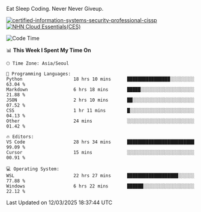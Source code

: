 Eat Sleep Coding.
Never Never Giveup.

[![certified-information-systems-security-professional-cissp](https://github.com/user-attachments/assets/d259884f-7f9a-4d80-a663-6968ead7464a)](https://www.credly.com/badges/f394a010-85a0-450b-9136-8043af01d71c/public_url)
[![NHN Cloud Essentials(CES)](https://github.com/user-attachments/assets/f405dcae-c923-424d-927f-e993bac10fa9)](https://www.nhncloud.com/kr/edu/certification/search)


<!--START_SECTION:waka-->
![Code Time](http://img.shields.io/badge/Code%20Time-3%2C961%20hrs%2043%20mins-blue)

📊 **This Week I Spent My Time On** 

```text
🕑︎ Time Zone: Asia/Seoul

💬 Programming Languages: 
Python                   18 hrs 10 mins      ████████████████░░░░░░░░░   63.04 % 
Markdown                 6 hrs 18 mins       █████░░░░░░░░░░░░░░░░░░░░   21.88 % 
JSON                     2 hrs 10 mins       ██░░░░░░░░░░░░░░░░░░░░░░░   07.52 % 
CSS                      1 hr 11 mins        █░░░░░░░░░░░░░░░░░░░░░░░░   04.13 % 
Other                    24 mins             ░░░░░░░░░░░░░░░░░░░░░░░░░   01.42 % 

🔥 Editors: 
VS Code                  28 hrs 34 mins      █████████████████████████   99.09 % 
Cursor                   15 mins             ░░░░░░░░░░░░░░░░░░░░░░░░░   00.91 % 

💻 Operating System: 
WSL                      22 hrs 27 mins      ███████████████████░░░░░░   77.88 % 
Windows                  6 hrs 22 mins       ██████░░░░░░░░░░░░░░░░░░░   22.12 % 
```


 Last Updated on 12/03/2025 18:37:44 UTC
<!--END_SECTION:waka-->
